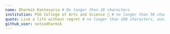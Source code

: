 ```yaml
---
name: Dharmik Kantesaria # No longer than 28 characters
institution: PSG College of Arts and Science 🚩 # no longer than 58 characters
quote: Live a life without regret # no longer than 100 characters, avoid using quotes(") to guarantee the format remains the same.
github_user: notsodharmik
---
```


